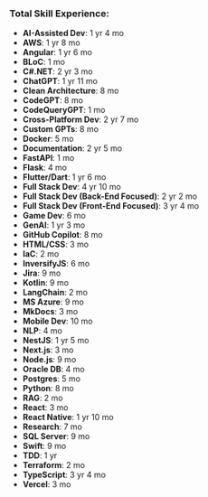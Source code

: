 ### Total Skill Experience:

- **AI-Assisted Dev**: 1 yr 4 mo
- **AWS**: 1 yr 8 mo
- **Angular**: 1 yr 6 mo
- **BLoC**: 1 mo
- **C#.NET**: 2 yr 3 mo
- **ChatGPT**: 1 yr 11 mo
- **Clean Architecture**: 8 mo
- **CodeGPT**: 8 mo
- **CodeQueryGPT**: 1 mo
- **Cross-Platform Dev**: 2 yr 7 mo
- **Custom GPTs**: 8 mo
- **Docker**: 5 mo
- **Documentation**: 2 yr 5 mo
- **FastAPI**: 1 mo
- **Flask**: 4 mo
- **Flutter/Dart**: 1 yr 6 mo
- **Full Stack Dev**: 4 yr 10 mo
- **Full Stack Dev (Back-End Focused)**: 2 yr 2 mo
- **Full Stack Dev (Front-End Focused)**: 3 yr 4 mo
- **Game Dev**: 6 mo
- **GenAI**: 1 yr 3 mo
- **GitHub Copilot**: 8 mo
- **HTML/CSS**: 3 mo
- **IaC**: 2 mo
- **InversifyJS**: 6 mo
- **Jira**: 9 mo
- **Kotlin**: 9 mo
- **LangChain**: 2 mo
- **MS Azure**: 9 mo
- **MkDocs**: 3 mo
- **Mobile Dev**: 10 mo
- **NLP**: 4 mo
- **NestJS**: 1 yr 5 mo
- **Next.js**: 3 mo
- **Node.js**: 9 mo
- **Oracle DB**: 4 mo
- **Postgres**: 5 mo
- **Python**: 8 mo
- **RAG**: 2 mo
- **React**: 3 mo
- **React Native**: 1 yr 10 mo
- **Research**: 7 mo
- **SQL Server**: 9 mo
- **Swift**: 9 mo
- **TDD**: 1 yr
- **Terraform**: 2 mo
- **TypeScript**: 3 yr 4 mo
- **Vercel**: 3 mo
